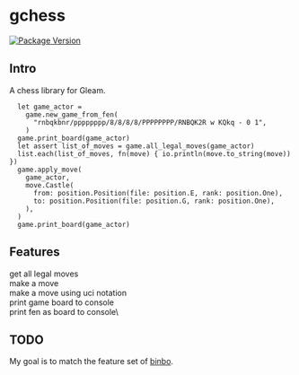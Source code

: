 # gchess
[![Package Version](https://img.shields.io/hexpm/v/gchess)](https://hex.pm/packages/gchess)

<!--[![Hex Docs](https://img.shields.io/badge/hex-docs-ffaff3)](https://hexdocs.pm/gchess/) -->
## Intro

A chess library for Gleam.

```
  let game_actor =
    game.new_game_from_fen(
      "rnbqkbnr/pppppppp/8/8/8/8/PPPPPPPP/RNBQK2R w KQkq - 0 1",
    )
  game.print_board(game_actor)
  let assert list_of_moves = game.all_legal_moves(game_actor)
  list.each(list_of_moves, fn(move) { io.println(move.to_string(move)) })
  game.apply_move(
    game_actor,
    move.Castle(
      from: position.Position(file: position.E, rank: position.One),
      to: position.Position(file: position.G, rank: position.One),
    ),
  )
  game.print_board(game_actor)
```

## Features
get all legal moves\
make a move\
make a move using uci notation\
print game board to console\
print fen as board to console\

## TODO
My goal is to match the feature set of [binbo](https://github.com/DOBRO/binbo).
